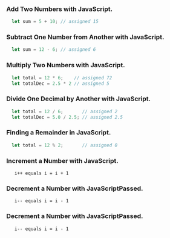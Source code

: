 ### Add Two Numbers with JavaScript.
```javascript
  let sum = 5 + 10; // assigned 15
```
### Subtract One Number from Another with JavaScript.
```javascript
  let sum = 12 - 6; // assigned 6
```
### Multiply Two Numbers with JavaScript.
```javascript
  let total = 12 * 6;    // assigned 72
  let totalDec = 2.5 * 2 // assigned 5
```
### Divide One Decimal by Another with JavaScript.
```javascript
  let total = 12 / 6;       // assigned 2
  let totalDec = 5.0 / 2.5; // assigned 2.5
```
### Finding a Remainder in JavaScript.
```javascript
  let total = 12 % 2;       // assigned 0
```
### Increment a Number with JavaScript.
```
   i++ equals i = i + 1 
```
### Decrement a Number with JavaScriptPassed.
```
   i-- equals i = i - 1 
```
### Decrement a Number with JavaScriptPassed.
```
   i-- equals i = i - 1 
```
